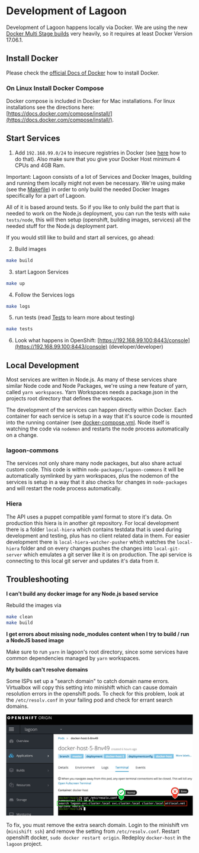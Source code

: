 # Development of Lagoon

Development of Lagoon happens locally via Docker. We are using the new [Docker Multi Stage builds](https://docs.docker.com/engine/userguide/eng-image/multistage-build/) very heavily, so it requires at least Docker Version 17.06.1.

## Install Docker

Please check the [official Docs of Docker](https://docs.docker.com/engine/installation/) how to install Docker.

### On Linux Install Docker Compose

Docker compose is included in Docker for Mac installations.  For linux installations see the directions here: [https://docs.docker.com/compose/install/](https://docs.docker.com/compose/install/).

## Start Services

1. Add `192.168.99.0/24` to insecure registries in Docker (see [here](https://docs.docker.com/registry/insecure/) how to do that). Also make sure that you give your Docker Host minimum 4 CPUs and 4GB Ram.


Important: Lagoon consists of a lot of Services and Docker Images, building and running them locally might not even be necessary.
We're using make (see the [Makefile](https://github.com/amazeeio/lagoon/blob/master/Makefile)) in order to only build the needed Docker Images specifically for a part of Lagoon.

All of it is based around tests. So if you like to only build the part that is needed to work on the Node.js deployment, you can run the tests with `make tests/node`, this will then setup (openshift, building images, services) all the needed stuff for the Node.js deployment part.

If you would still like to build and start all services, go ahead:

2. Build images

```sh
make build
```

3. start Lagoon Services

```sh
make up
```

4. Follow the Services logs

```sh
make logs
```

5. run tests (read [Tests](tests.md) to learn more about testing)
```sh
make tests
```

6. Look what happens in OpenShift: [https://192.168.99.100:8443/console](https://192.168.99.100:8443/console) (developer/developer)

## Local Development

Most services are written in Node.js. As many of these services share similar Node code and Node Packages, we're using a new feature of yarn, called `yarn workspaces`. Yarn Workspaces needs a package.json in the projects root directory that defines the workspaces.

The development of the services can happen directly within Docker. Each container for each service is setup in a way that it's source code is mounted into the running container (see [docker-compose.yml](../using_lagoon/docker-compose_yml.md). Node itself is watching the code via `nodemon` and restarts the node process automatically on a change.

### lagoon-commons

The services not only share many node packages, but also share actual custom code. This code is within `node-packages/lagoon-commons` it will be automatically symlinked by yarn workspaces, plus the nodemon of the services is setup in a way that it also checks for changes in `node-packages` and will restart the node process automatically.

### Hiera

The API uses a puppet compatible yaml format to store it's data. On production this hiera is in another git repository. For local development there is a folder `local-hiera` which contains testdata that is used during development and testing, plus has no client related data in them. For easier development there is `local-hiera-watcher-pusher` which watches the `local-hiera` folder and on every changes pushes the changes into `local-git-server` which emulates a git server like it is on production. The api service is connecting to this local git server and updates it's data from it.

## Troubleshooting

**I can't build any docker image for any Node.js based service**

Rebuild the images via

```sh
make clean
make build
```

**I get errors about missing node_modules content when I try to build / run a NodeJS based image**

Make sure to run `yarn` in lagoon's root directory, since some services have common dependencies managed by `yarn` workspaces.

**My builds can't resolve domains**

Some ISPs set up a "search domain" to catch domain name errors. Virtualbox will copy this setting
into minishift which can cause domain resolution errors in the openshift pods. To check for this
problem, look at the `/etc/resolv.conf` in your failing pod and check for errant search domains.

![OpenShift pod resolver settings](../images/pod_search_domains.jpg)

To fix, you must remove the extra search domain. Login to the minishift vm (`minishift ssh`) and
remove the setting from `/etc/resolv.conf`. Restart openshift docker, `sudo docker restart origin`.
Redeploy `docker-host` in the `lagoon` project.
